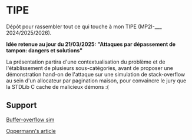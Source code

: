 # TIPE
Dépôt pour rassembler tout ce qui touche à mon TIPE (MP2I-___ 2024/2025/2026).

**Idée retenue au jour du 21/03/2025: "Attaques par dépassement de tampon: dangers et solutions"**

La présentation partira d'une contextualisation du problème et de l'établissement de plusieurs sous-catégories, avant de proposer une démonstration hand-on de l'attaque sur une simulation de stack-overflow au sein d'un allocateur par pagination maison, pour convaincre le jury que la STDLib C cache de malicieux démons :(

## Support 
[Buffer-overflow sim](https://github.com/Titoutee/SOSim)

[Oppermann's article](https://os.phil-opp.com/)